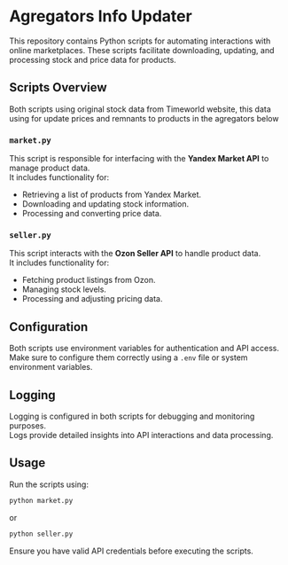 # Agregators Info Updater

This repository contains Python scripts for automating interactions with online marketplaces.
These scripts facilitate downloading, updating, and processing stock and price data for products.

## Scripts Overview
Both scripts using original stock data from Timeworld website, this data using for update prices and remnants to products in the agregators below

### `market.py`
This script is responsible for interfacing with the **Yandex Market API** to manage product data.  
It includes functionality for:
- Retrieving a list of products from Yandex Market.
- Downloading and updating stock information.
- Processing and converting price data.

### `seller.py`
This script interacts with the **Ozon Seller API** to handle product data.  
It includes functionality for:
- Fetching product listings from Ozon.
- Managing stock levels.
- Processing and adjusting pricing data.

## Configuration
Both scripts use environment variables for authentication and API access.  
Make sure to configure them correctly using a `.env` file or system environment variables.

## Logging
Logging is configured in both scripts for debugging and monitoring purposes.  
Logs provide detailed insights into API interactions and data processing.

## Usage
Run the scripts using:

```bash
python market.py
```
or
```bash
python seller.py
```

Ensure you have valid API credentials before executing the scripts.
